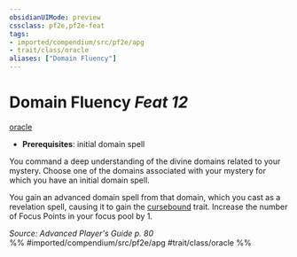 ```yaml
---
obsidianUIMode: preview
cssclass: pf2e,pf2e-feat
tags:
- imported/compendium/src/pf2e/apg
- trait/class/oracle
aliases: ["Domain Fluency"]
---
```

# Domain Fluency  *Feat 12*  
[oracle](rules/traits/oracle-apg.md)  

- **Prerequisites**: initial domain spell

You command a deep understanding of the divine domains related to your mystery. Choose one of the domains associated with your mystery for which you have an initial domain spell.

You gain an advanced domain spell from that domain, which you cast as a revelation spell, causing it to gain the [cursebound](cursebound-apg.md) trait. Increase the number of Focus Points in your focus pool by 1.

*Source: Advanced Player's Guide p. 80*  
%% #imported/compendium/src/pf2e/apg #trait/class/oracle %%